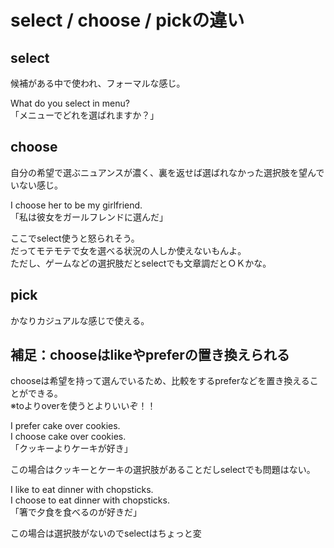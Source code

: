 # select / choose / pickの違い

## select
候補がある中で使われ、フォーマルな感じ。  
  
What do you select in menu?  
「メニューでどれを選ばれますか？」  

## choose
自分の希望で選ぶニュアンスが濃く、裏を返せば選ばれなかった選択肢を望んでいない感じ。  
  
I choose her to be my girlfriend.  
「私は彼女をガールフレンドに選んだ」  
  
ここでselect使うと怒られそう。  
だってモテモテで女を選べる状況の人しか使えないもんよ。  
ただし、ゲームなどの選択肢だとselectでも文章調だとＯＫかな。  

## pick
かなりカジュアルな感じで使える。

## 補足：chooseはlikeやpreferの置き換えられる

chooseは希望を持って選んでいるため、比較をするpreferなどを置き換えることができる。  
※toよりoverを使うとよりいいぞ！！  
  
I prefer cake over cookies.  
I choose cake over cookies.  
「クッキーよりケーキが好き」  
  
この場合はクッキーとケーキの選択肢があることだしselectでも問題はない。  
  
I like to eat dinner with chopsticks.  
I choose to eat dinner with chopsticks.  
「箸で夕食を食べるのが好きだ」  
  
この場合は選択肢がないのでselectはちょっと変
